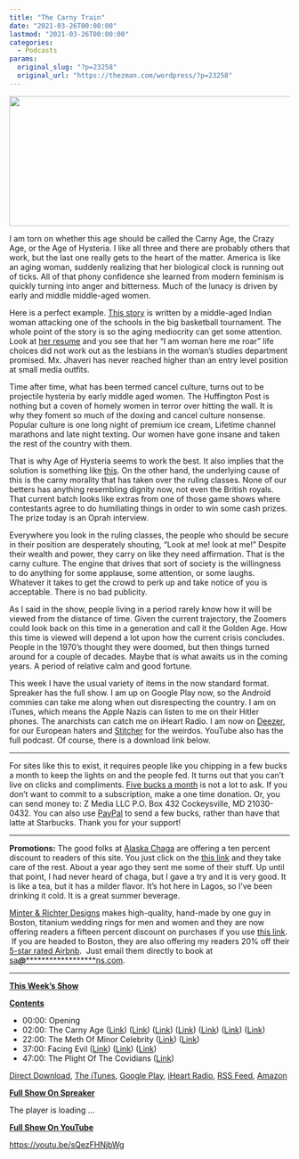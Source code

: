 ```yaml
---
title: "The Carny Train"
date: "2021-03-26T00:00:00"
lastmod: "2021-03-26T00:00:00"
categories:
  - Podcasts
params:
  original_slug: "?p=23258"
  original_url: "https://thezman.com/wordpress/?p=23258"
---
```


[<img
src="http://thezman.com/wordpress/wp-content/uploads/2018/01/Power-Hour.png"
decoding="async" width="600" height="233" />](http://thezman.com/wordpress/wp-content/uploads/2018/01/Power-Hour.png)

I am torn on whether this age should be called the Carny Age, the Crazy
Age, or the Age of Hysteria. I like all three and there are probably
others that work, but the last one really gets to the heart of the
matter. America is like an aging woman, suddenly realizing that her
biological clock is running out of ticks. All of that phony confidence
she learned from modern feminism is quickly turning into anger and
bitterness. Much of the lunacy is driven by early and middle middle-aged
women.

Here is a perfect example. [This
story](https://ftw.usatoday.com/2021/03/oral-roberts-ncaa-anti-lgbtq-code-of-conduct)
is written by a middle-aged Indian woman attacking one of the schools in
the big basketball tournament. The whole point of the story is so the
aging mediocrity can get some attention. Look at [her
resume](https://www.linkedin.com/in/hemal-jhaveri-87535466/) and you see
that her “I am woman here me roar” life choices did not work out as the
lesbians in the woman’s studies department promised. Mx. Jhaveri has
never reached higher than an entry level position at small media
outfits.

Time after time, what has been termed cancel culture, turns out to be
projectile hysteria by early middle aged women. The Huffington Post is
nothing but a coven of homely women in terror over hitting the wall. It
is why they foment so much of the doxing and cancel culture nonsense.
Popular culture is one long night of premium ice cream, Lifetime channel
marathons and late night texting. Our women have gone insane and taken
the rest of the country with them.

That is why Age of Hysteria seems to work the best. It also implies that
the solution is something like [this](https://youtu.be/fT4s5ZdmIY8). On
the other hand, the underlying cause of this is the carny morality that
has taken over the ruling classes. None of our betters has anything
resembling dignity now, not even the British royals. That current batch
looks like extras from one of those game shows where contestants agree
to do humiliating things in order to win some cash prizes. The prize
today is an Oprah interview.

Everywhere you look in the ruling classes, the people who should be
secure in their position are desperately shouting, “Look at me! look at
me!” Despite their wealth and power, they carry on like they need
affirmation. That is the carny culture. The engine that drives that sort
of society is the willingness to do anything for some applause, some
attention, or some laughs. Whatever it takes to get the crowd to perk up
and take notice of you is acceptable. There is no bad publicity.

As I said in the show, people living in a period rarely know how it will
be viewed from the distance of time. Given the current trajectory, the
Zoomers could look back on this time in a generation and call it the
Golden Age. How this time is viewed will depend a lot upon how the
current crisis concludes. People in the 1970’s thought they were doomed,
but then things turned around for a couple of decades. Maybe that is
what awaits us in the coming years. A period of relative calm and good
fortune.

This week I have the usual variety of items in the now standard format.
Spreaker has the full show. I am up on Google Play now, so the Android
commies can take me along when out disrespecting the country. I am on
iTunes, which means the Apple Nazis can listen to me on their Hitler
phones. The anarchists can catch me on iHeart Radio. I am now on
<a href="https://www.deezer.com/show/623032" rel="noopener noreferrer"
target="_blank">Deezer</a>, for our European haters and <a
href="https://www.stitcher.com/podcast/the-z-blog-power-hour?refid=stpr"
rel="noopener noreferrer" target="_blank">Stitcher</a> for the weirdos.
YouTube also has the full podcast. Of course, there is a download link
below.

------------------------------------------------------------------------

For sites like this to exist, it requires people like you chipping in a
few bucks a month to keep the lights on and the people fed. It turns out
that you can’t live on clicks and compliments.
<a href="https://www.subscribestar.com/the-z-blog"
rel="noopener noreferrer" target="_blank">Five bucks a month</a> is not
a lot to ask. If you don’t want to commit to a subscription, make a one
time donation. Or, you can send money to: Z Media LLC P.O. Box 432
Cockeysville, MD 21030-0432. You can also use <a
href="https://www.paypal.com/cgi-bin/webscr?cmd=_s-xclick&amp;hosted_button_id=UDAS2Q8JYA6CN&amp;source=url"
rel="noopener noreferrer" target="_blank">PayPal</a> to send a few
bucks, rather than have that latte at Starbucks. Thank you for your
support!

------------------------------------------------------------------------

**Promotions:** The good folks at
<a href="https://alaskachaga.us/" rel="noopener noreferrer"
target="_blank">Alaska Chaga</a> are offering a ten percent discount to
readers of this site. You just click on the
<a href="https://alaskachaga.us/discount/ZMAN" rel="noopener noreferrer"
target="_blank">this link</a> and they take care of the rest. About a
year ago they sent me some of their stuff. Up until that point, I had
never heard of chaga, but I gave a try and it is very good. It is like a
tea, but it has a milder flavor. It’s hot here in Lagos, so I’ve been
drinking it cold. It is a great summer beverage.

<a href="https://www.minterandrichterdesigns.com/"
rel="noreferrer nofollow noopener" target="_blank">Minter &amp; Richter
Designs</a> makes high-quality, hand-made by one guy in Boston, titanium
wedding rings for men and women and they are now offering readers a
fifteen percent discount on purchases if you use
<a href="https://www.minterandrichterdesigns.com/discount/ZMAN"
rel="noreferrer nofollow noopener" target="_blank">this link</a>. 
 <span class="highlight"><span class="colour"><span class="font"><span class="size">If
you are headed to Boston, they are also offering my readers 20% off
their <a
href="https://www.airbnb.com/users/7988017/listings?user_id=7988017&amp;s=3"
rel="noopener noreferrer" target="_blank">5-star rated Airbnb</a>.  Just
email them directly to book at
<a href="mailto:sa***@*********************ns.com"
data-original-string="EIUz7nMT3WPOMTMXqV0vQA==cb711PKgRoq9gHkHJ7P44JlPHO3N2s65KF0uG4i2uPrncz9KTTIiUusMihVC2dl95bK"><span
class="apbct-email-encoder"
data-original-string="XKs1v+12uduY5ibaLZ3ERw==cb7txVTrDqg5d6DDZ1rIwnHCWmS7dwgymgwGT8ocxKz3uKdzyL/DG3l7U7iFTVEJL10"
title="This contact has been encoded by Anti-Spam by CleanTalk. Click to decode. To finish the decoding make sure that JavaScript is enabled in your browser.">sa<span
class="apbct-blur">***</span>@<span
class="apbct-blur">*********************</span>ns.com</span></a>.</span></span></span></span>

------------------------------------------------------------------------

**<u>This Week’s Show</u>**

**<u>Contents</u>**

-   00:00: Opening
-   02:00: The Carny Age (<a
    href="https://www.thenation.com/article/society/atlanta-shooting-history/"
    rel="noopener" target="_blank">Link</a>) (<a
    href="https://www.thedailybeast.com/stigma-kills-and-its-killing-asian-sex-workers-now?ref=home"
    rel="noopener" target="_blank">Link</a>) (<a
    href="https://www.salon.com/2021/03/22/evangelical-theology-the-poison-of-white-male-supremacy-and-the-georgia-spa-killings/"
    rel="noopener" target="_blank">Link</a>) (<a
    href="https://www.unz.com/isteve/the-use-of-per-capita-statistics-is-white-nationalist/"
    rel="noopener" target="_blank">Link</a>) (<a
    href="https://frenchpress.thedispatch.com/p/why-the-atlanta-massacre-triggered"
    rel="noopener" target="_blank">Link</a>) (<a
    href="https://www.breitbart.com/clips/2021/03/21/gop-rep-steele-ive-been-called-chairman-mao/"
    rel="noopener" target="_blank">Link</a>) (<a
    href="https://reason.com/2021/03/23/sex-trafficking-panic-and-victim-blaming-follow-atlanta-massage-parlor-murders/"
    rel="noopener" target="_blank">Link</a>)
-   22:00: The Meth Of Minor Celebrity (<a
    href="https://www.breitbart.com/politics/2021/03/24/howard-dean-trump-uses-hitler-techniques-gop-like-fascists/"
    rel="noopener" target="_blank">Link</a>) (<a
    href="https://www.breitbart.com/politics/2021/03/24/sidney-powells-defense-no-reasonable-person-would-have-believed-her-election-claims/"
    rel="noopener" target="_blank">Link</a>)
-   37:00: Facing Evil
    (<a href="https://twitter.com/julie_kelly2/status/1374009833628766213"
    rel="noopener" target="_blank">Link</a>) (<a
    href="https://theconservativetreehouse.com/2021/03/22/stunning-doj-hubris-prosecutor-claims-charges-of-sedition-possible-in-january-6th-protest/"
    rel="noopener" target="_blank">Link</a>)
    (<a href="https://vimeo.com/378689989" rel="noopener"
    target="_blank">Link</a>)
-   47:00: The Plight Of The Covidians (<a
    href="https://www.dailymail.co.uk/news/article-9389921/Ban-leaving-UK-amid-new-coronavirus-laws-force-week.html"
    rel="noopener" target="_blank">Link</a>)

<a href="https://api.spreaker.com/v2/episodes/44054878/download.mp3"
rel="noopener" target="_blank">Direct Download</a>, <a
href="https://itunes.apple.com/us/podcast/the-z-blog-power-hour/id1262799640?mt=2"
rel="noopener noreferrer" target="_blank">The iTunes</a>, <a
href="https://podcasts.google.com/?feed=aHR0cHM6Ly93d3cuc3ByZWFrZXIuY29tL3Nob3cvMjU4OTY1Ny9lcGlzb2Rlcy9mZWVk"
rel="noopener noreferrer" target="_blank">Google Play</a>, <a href="https://www.iheart.com/podcast/the-z-blog-power-hour-29246491/"
rel="noopener noreferrer" target="_blank">iHeart Radio,</a>
<a href="https://www.spreaker.com/show/2589657/episodes/feed"
rel="noopener noreferrer" target="_blank">RSS Feed</a>, <a
href="https://music.amazon.com/podcasts/0d8bc343-742c-40fe-95c8-616ccf4cf1fa/The-Z-Blog-Power-Hour"
rel="noopener noreferrer" target="_blank">Amazon</a>

**<u>Full Show On Spreaker</u>**

The player is loading ...

<span class="widget_spinner dark"></span>

**<u>Full Show On YouTube</u>**

https://youtu.be/sQezFHNjbWg
